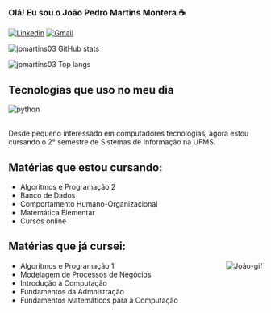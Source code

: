 ### Olá! Eu sou o João Pedro Martins Montera ☕

[![Linkedin](https://img.shields.io/badge/LinkedIn-0077B5?style=for-the-badge&logo=linkedin&logoColor=white)](https://www.linkedin.com/in/jo%C3%A3o-pedro-martins-montera-35b638285/)
[![Gmail](https://img.shields.io/badge/Gmail-D14836?style=for-the-badge&logo=gmail&logoColor=white)](mailto:contatojpmartins03@gmail.com)

![jpmartins03 GitHub stats](https://github-readme-stats.vercel.app/api?username=jpmartins03&show_icons=true&theme=cobalt2)

![jpmartins03 Top langs](https://github-readme-stats.vercel.app/api/top-langs/?username=jpmartins03&theme=cobalt2&hide_progress=true)

## Tecnologias que uso no meu dia

<div style="display: inline_block">
    <img align="center" alt="python" src="https://img.shields.io/badge/Python-3776AB?style=for-the-badge&logo=python&logoColor=yellow">
    <div style="display: inline_block">
</div><br/>

Desde pequeno interessado em computadores tecnologias, agora estou cursando o 2° semestre de Sistemas de Informação na UFMS.

## Matérias que estou cursando:
- Algoritmos e Programação 2
- Banco de Dados
- Comportamento Humano-Organizacional
- Matemática Elementar
- Cursos online

## Matérias que já cursei:
<img align="right" alt="João-gif" src="https://cdn.discordapp.com/attachments/1110267487691477025/1133522653379047424/joao.gif">

- Algorítmos e Programação 1
- Modelagem de Processos de Negócios
- Introdução à Computação
- Fundamentos da Admnistração
- Fundamentos Matemáticos para a Computação




